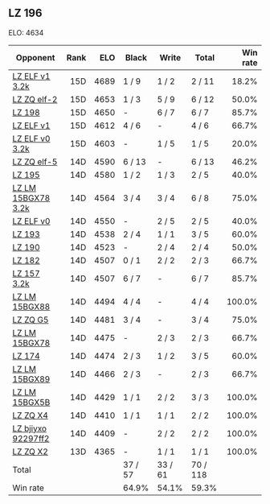 ## LZ 196 ##

ELO: 4634

Opponent | Rank | ELO | Black | Write | Total | Win rate
---------|-----:|----:|-------|-------|-------|-------:
[LZ ELF v1 3.2k](LZ%20ELF%20v1%203.2k.md) | 15D | 4689 | 1 / 9 | 1 / 2 | 2 / 11 | 18.2%
[LZ ZQ elf-2](LZ%20ZQ%20elf-2.md) | 15D | 4653 | 1 / 3 | 5 / 9 | 6 / 12 | 50.0%
[LZ 198](LZ%20198.md) | 15D | 4650 | - | 6 / 7 | 6 / 7 | 85.7%
[LZ ELF v1](LZ%20ELF%20v1.md) | 15D | 4612 | 4 / 6 | - | 4 / 6 | 66.7%
[LZ ELF v0 3.2k](LZ%20ELF%20v0%203.2k.md) | 15D | 4603 | - | 1 / 5 | 1 / 5 | 20.0%
[LZ ZQ elf-5](LZ%20ZQ%20elf-5.md) | 14D | 4590 | 6 / 13 | - | 6 / 13 | 46.2%
[LZ 195](LZ%20195.md) | 14D | 4580 | 1 / 2 | 1 / 3 | 2 / 5 | 40.0%
[LZ LM 15BGX78 3.2k](LZ%20LM%2015BGX78%203.2k.md) | 14D | 4564 | 3 / 4 | 3 / 4 | 6 / 8 | 75.0%
[LZ ELF v0](LZ%20ELF%20v0.md) | 14D | 4550 | - | 2 / 5 | 2 / 5 | 40.0%
[LZ 193](LZ%20193.md) | 14D | 4538 | 2 / 4 | 1 / 1 | 3 / 5 | 60.0%
[LZ 190](LZ%20190.md) | 14D | 4523 | - | 2 / 4 | 2 / 4 | 50.0%
[LZ 182](LZ%20182.md) | 14D | 4507 | 0 / 1 | 2 / 2 | 2 / 3 | 66.7%
[LZ 157 3.2k](LZ%20157%203.2k.md) | 14D | 4507 | 6 / 7 | - | 6 / 7 | 85.7%
[LZ LM 15BGX88](LZ%20LM%2015BGX88.md) | 14D | 4494 | 4 / 4 | - | 4 / 4 | 100.0%
[LZ ZQ G5](LZ%20ZQ%20G5.md) | 14D | 4481 | 3 / 4 | - | 3 / 4 | 75.0%
[LZ LM 15BGX78](LZ%20LM%2015BGX78.md) | 14D | 4475 | - | 2 / 3 | 2 / 3 | 66.7%
[LZ 174](LZ%20174.md) | 14D | 4474 | 2 / 3 | 1 / 2 | 3 / 5 | 60.0%
[LZ LM 15BGX89](LZ%20LM%2015BGX89.md) | 14D | 4466 | 2 / 3 | - | 2 / 3 | 66.7%
[LZ LM 15BGX5B](LZ%20LM%2015BGX5B.md) | 14D | 4429 | 1 / 1 | 2 / 2 | 3 / 3 | 100.0%
[LZ ZQ X4](LZ%20ZQ%20X4.md) | 14D | 4410 | 1 / 1 | 1 / 1 | 2 / 2 | 100.0%
[LZ bjiyxo 92297ff2](LZ%20bjiyxo%2092297ff2.md) | 14D | 4409 | - | 2 / 2 | 2 / 2 | 100.0%
[LZ ZQ X2](LZ%20ZQ%20X2.md) | 13D | 4365 | - | 1 / 1 | 1 / 1 | 100.0%
Total | | | 37 / 57 | 33 / 61 | 70 / 118 | 
Win rate| | | 64.9% | 54.1% | 59.3% | 
